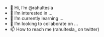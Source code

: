 - 👋 Hi, I’m @rahultesla
- 👀 I’m interested in ...
- 🌱 I’m currently learning ...
- 💞️ I’m looking to collaborate on ...
- 📫 How to reach me (rahultesla_ on twitter)

<!---
rahultesla/rahultesla is a ✨ special ✨ repository because its `README.md` (this file) appears on your GitHub profile.
You can click the Preview link to take a look at your changes.
--->
